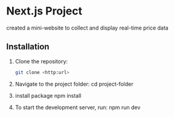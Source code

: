 # Next.js Project
created a mini-website to collect and display real-time price data

## Installation

1. Clone the repository:
   ```bash
   git clone <http:url>

2. Navigate to the project folder:
    cd project-folder

3. install package
    npm install    

4. To start the development server, run:
    npm run dev